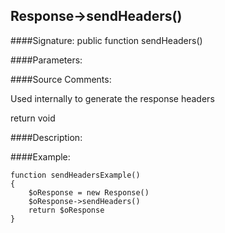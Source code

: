 ## Response->sendHeaders()

####Signature: public function sendHeaders()

####Parameters:


####Source Comments:

Used internally to generate the response headers



return void



####Description:


####Example:
```
function sendHeadersExample()
{
    $oResponse = new Response()
    $oResponse->sendHeaders()
    return $oResponse
}
```